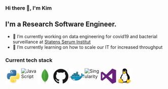 ### Hi there 👋, I'm Kim 

## I'm a Research Software Engineer. 
- 🔭 I’m currently working on data engineering for covid19 and bacterial surveillance at [Statens Serum Institut](https://www.ssi.dk/)
- 🌱 I’m currently learning on how to scale our IT for increased throughput

### Current tech stack
<img align="left" alt="Python" width="50px" src="https://github.com/devicons/devicon/blob/master/icons/python/python-original.svg"/>
<img align="left" alt="JavaScript" width="50px" src="https://upload.wikimedia.org/wikipedia/commons/9/9a/Visual_Studio_Code_1.35_icon.svg"/>
<img align="left" alt="MongoDB" width="50px" src="https://github.com/devicons/devicon/blob/master/icons/mongodb/mongodb-original.svg"/>
<img align="left" alt="Github" width="50px" src="https://github.com/devicons/devicon/blob/master/icons/github/github-original.svg"/>
<img align="left" alt="Docker" width="50px" src="https://github.com/devicons/devicon/blob/master/icons/docker/docker-original.svg"/>
<img align="left" alt="Singularity" width="50px" src="https://singularity.lbl.gov/images/logo/logo.svg"/>
<img align="left" alt="Visual Studio" width="50px" src="https://github.com/devicons/devicon/blob/master/icons/visualstudio/visualstudio-plain.svg"/>
<img align="left" alt="Linux" width="50px" src="https://github.com/devicons/devicon/blob/master/icons/linux/linux-original.svg"/>
<img align="left" alt="Sphinx" width="50px" src="https://avatars3.githubusercontent.com/u/31936682?s=280&v=4/>


<!--
**kimleeng/kimleeng** is a ✨ _special_ ✨ repository because its `README.md` (this file) appears on your GitHub profile.

Here are some ideas to get you started:

- 🔭 I’m currently working on ...
- 🌱 I’m currently learning ...
- 👯 I’m looking to collaborate on ...
- 🤔 I’m looking for help with ...
- 💬 Ask me about ...
- 📫 How to reach me: ...
- 😄 Pronouns: ...
- ⚡ Fun fact: ...
-->
